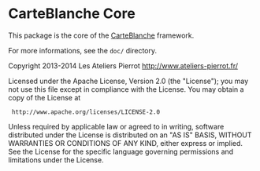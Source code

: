 CarteBlanche Core
=================

This package is the core of the [CarteBlanche](https://github.com/php-carteblanche/carteblanche) framework.

For more informations, see the `doc/` directory.


   Copyright 2013-2014 Les Ateliers Pierrot <http://www.ateliers-pierrot.fr/>

   Licensed under the Apache License, Version 2.0 (the "License");
   you may not use this file except in compliance with the License.
   You may obtain a copy of the License at

     http://www.apache.org/licenses/LICENSE-2.0

   Unless required by applicable law or agreed to in writing, software
   distributed under the License is distributed on an "AS IS" BASIS,
   WITHOUT WARRANTIES OR CONDITIONS OF ANY KIND, either express or implied.
   See the License for the specific language governing permissions and
   limitations under the License.
